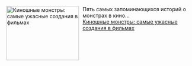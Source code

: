 <!--2025-04-03 08:00:20-->
<div class="yb">
  <div class="rss smaller1 kino_teatr"><a href="https://www.kino-teatr.ru/blog/y2025/4-3/2044/" title="Киношные монстры: самые ужасные создания в фильмах"><img src="https://www.kino-teatr.ru/blog/4/4/2044/poster.jpg" width="196" height="147" align="left" hspace="5" style="margin: 0px 10px 0px 5px" alt="Киношные монстры: самые ужасные создания в фильмах"/></a>Пять самых запоминающихся историй о монстрах в кино… <br><a class="light" href="https://www.kino-teatr.ru/blog/y2025/4-3/2044/">Киношные монстры: самые ужасные создания в фильмах</a></div>
</div>
